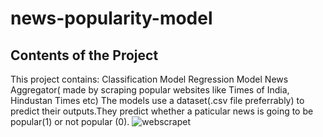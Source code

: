 # news-popularity-model
## Contents of the Project
This project contains: 
Classification Model
Regression Model 
News Aggregator( made by scraping popular websites like Times of India, Hindustan Times etc)
The models use a dataset(.csv file preferrably) to predict their outputs.They predict whether a paticular news is going to be popular(1) or not popular (0).
![webscrapet](https://user-images.githubusercontent.com/20925116/80413131-99126380-88ec-11ea-92ba-0f263fb3ff5e.PNG)
